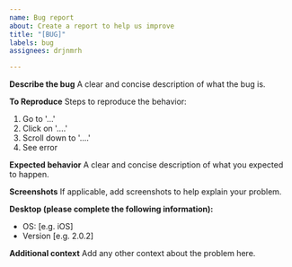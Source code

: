 ```yaml
---
name: Bug report
about: Create a report to help us improve
title: "[BUG]"
labels: bug
assignees: drjnmrh

---
```


**Describe the bug**
A clear and concise description of what the bug is.

**To Reproduce**
Steps to reproduce the behavior:
1. Go to '...'
2. Click on '....'
3. Scroll down to '....'
4. See error

**Expected behavior**
A clear and concise description of what you expected to happen.

**Screenshots**
If applicable, add screenshots to help explain your problem.

**Desktop (please complete the following information):**
 - OS: [e.g. iOS]
 - Version [e.g. 2.0.2]

**Additional context**
Add any other context about the problem here.
